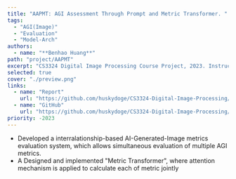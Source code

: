 ```yaml
---
title: "AAPMT: AGI Assessment Through Prompt and Metric Transformer. "
tags:
  - "AGI(Image)"
  - "Evaluation"
  - "Model-Arch"
authors:
  - name: "**Benhao Huang**"
path: "project/AAPMT"
excerpt: "CS3324 Digital Image Processing Course Project, 2023. Instructor: [Prof. Guangtao Zhai](https://scholar.google.com.hk/citations?user=E6zbSYgAAAAJ&hl=en), [Prof. Xiongkuo Min](https://minxiongkuo.github.io/)"
selected: true
cover: "./preview.png"
links:
  - name: "Report"
    url: "https://github.com/huskydoge/CS3324-Digital-Image-Processing/blob/main/Assignment1/Digital_Image_Process_HW1.pdf"
  - name: "GitHub"
    url: "https://github.com/huskydoge/CS3324-Digital-Image-Processing/tree/main/Assignment1"
priority: -2023
---
```


- Developed a interralationship-based AI-Generated-Image metrics evaluation system, which allows simultaneous evaluation of multiple AGI metrics.
- A Designed and implemented "Metric Transformer", where attention mechanism is applied to calculate each of metric jointly
